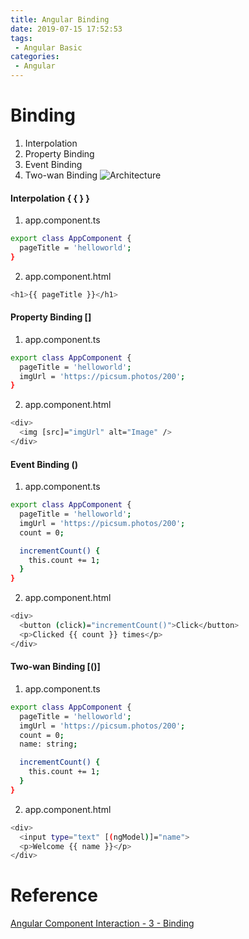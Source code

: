 ```yaml
---
title: Angular Binding
date: 2019-07-15 17:52:53
tags:
 - Angular Basic
categories: 
 - Angular
---
```


# Binding
1. Interpolation
2. Property Binding
3. Event Binding
4. Two-wan Binding
![Architecture](1.png)

#### Interpolation { { } }
1. app.component.ts
~~~ bash
export class AppComponent {
  pageTitle = 'helloworld';
}
~~~
2. app.component.html
~~~ bash
<h1>{{ pageTitle }}</h1>
~~~

#### Property Binding []
1. app.component.ts
~~~ bash
export class AppComponent {
  pageTitle = 'helloworld';
  imgUrl = 'https://picsum.photos/200';
}
~~~
2. app.component.html
~~~ bash
<div>
  <img [src]="imgUrl" alt="Image" />
</div>
~~~

#### Event Binding ()
1. app.component.ts
~~~ bash
export class AppComponent {
  pageTitle = 'helloworld';
  imgUrl = 'https://picsum.photos/200';
  count = 0;

  incrementCount() {
    this.count += 1;
  }
}
~~~
2. app.component.html
~~~ bash
<div>
  <button (click)="incrementCount()">Click</button>
  <p>Clicked {{ count }} times</p>
</div>
~~~

#### Two-wan Binding [()]
1. app.component.ts
~~~ bash
export class AppComponent {
  pageTitle = 'helloworld';
  imgUrl = 'https://picsum.photos/200';
  count = 0;
  name: string;

  incrementCount() {
    this.count += 1;
  }
}
~~~
2. app.component.html
~~~ bash
<div>
  <input type="text" [(ngModel)]="name">
  <p>Welcome {{ name }}</p>
</div>
~~~

# Reference
[Angular Component Interaction - 3 - Binding](https://www.youtube.com/watch?v=rH-xfNvpm_o&list=PLC3y8-rFHvwgKhaLU8GTyF-5Bb8qT-wzV&index=3)
